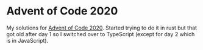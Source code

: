 # Advent of Code 2020

My solutions for [Advent of Code 2020](https://adventofcode.com/2020). Started trying to do it in rust but that got old after day 1 so I switched over to TypeScript (except for day 2 which is in JavaScript).
